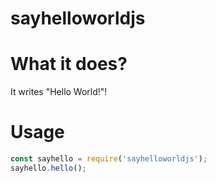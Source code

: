 # sayhelloworldjs
# What it does?
It writes "Hello World!"!

# Usage
```javascript
const sayhello = require('sayhelloworldjs');
sayhello.hello();
```
